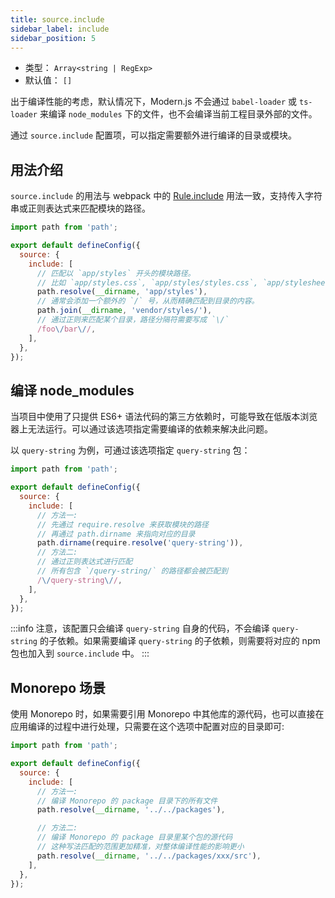 ```yaml
---
title: source.include
sidebar_label: include
sidebar_position: 5
---
```


- 类型： `Array<string | RegExp>`
- 默认值： `[]`

出于编译性能的考虑，默认情况下，Modern.js 不会通过 `babel-loader` 或 `ts-loader` 来编译 `node_modules` 下的文件，也不会编译当前工程目录外部的文件。

通过 `source.include` 配置项，可以指定需要额外进行编译的目录或模块。

## 用法介绍

`source.include` 的用法与 webpack 中的 [Rule.include](https://webpack.js.org/configuration/module/#ruleinclude) 用法一致，支持传入字符串或正则表达式来匹配模块的路径。

```js title="modern.config.js"
import path from 'path';

export default defineConfig({
  source: {
    include: [
      // 匹配以 `app/styles` 开头的模块路径。
      // 比如 `app/styles.css`, `app/styles/styles.css`, `app/stylesheet.css`
      path.resolve(__dirname, 'app/styles'),
      // 通常会添加一个额外的 `/` 号，从而精确匹配到目录的内容。
      path.join(__dirname, 'vendor/styles/'),
      // 通过正则来匹配某个目录，路径分隔符需要写成 `\/`
      /foo\/bar\//,
    ],
  },
});
```

## 编译 node_modules

当项目中使用了只提供 ES6+ 语法代码的第三方依赖时，可能导致在低版本浏览器上无法运行。可以通过该选项指定需要编译的依赖来解决此问题。

以 `query-string` 为例，可通过该选项指定 `query-string` 包：

```js title="modern.config.js"
import path from 'path';

export default defineConfig({
  source: {
    include: [
      // 方法一:
      // 先通过 require.resolve 来获取模块的路径
      // 再通过 path.dirname 来指向对应的目录
      path.dirname(require.resolve('query-string')),
      // 方法二:
      // 通过正则表达式进行匹配
      // 所有包含 `/query-string/` 的路径都会被匹配到
      /\/query-string\//,
    ],
  },
});
```

:::info
注意，该配置只会编译 `query-string` 自身的代码，不会编译 `query-string` 的子依赖。如果需要编译 `query-string` 的子依赖，则需要将对应的 npm 包也加入到 `source.include` 中。
:::

## Monorepo 场景

使用 Monorepo 时，如果需要引用 Monorepo 中其他库的源代码，也可以直接在应用编译的过程中进行处理，只需要在这个选项中配置对应的目录即可:

```js title="modern.config.js"
import path from 'path';

export default defineConfig({
  source: {
    include: [
      // 方法一:
      // 编译 Monorepo 的 package 目录下的所有文件
      path.resolve(__dirname, '../../packages'),

      // 方法二:
      // 编译 Monorepo 的 package 目录里某个包的源代码
      // 这种写法匹配的范围更加精准，对整体编译性能的影响更小
      path.resolve(__dirname, '../../packages/xxx/src'),
    ],
  },
});
```
